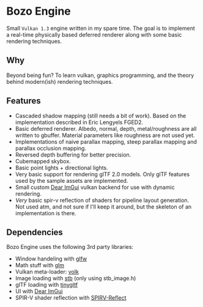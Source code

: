 # Bozo Engine
Small `Vulkan 1.3` engine written in my spare time. The goal is to implement a real-time physically based deferred renderer along with some basic rendering techniques.

## Why
Beyond being fun? To learn vulkan, graphics programming, and the theory behind modern(ish) rendering techniques.

## Features
- Cascaded shadow mapping (still needs a bit of work). Based on the implementation described in Eric Lengyels FGED2.
- Basic deferred renderer. Albedo, normal, depth, metal/roughness are all written to gbuffer. Material parameters like roughness are not used yet.
- Implementations of naive parallax mapping, steep parallax mapping and parallax occlusion mapping.
- Reversed depth buffering for better precision.
- Cubemapped skybox.
- Basic point lights + directional lights.
- Very basic support for rendering glTF 2.0 models. Only glTF features used by the sample assets are implemented.
- Small custom [Dear ImGui](https://github.com/ocornut/imgui) vulkan backend for use with dynamic rendering.
- *Very* basic spir-v reflection of shaders for pipeline layout generation. Not used atm, and not sure if I'll keep it around, but the skeleton of an implementation is there.

## Dependencies
Bozo Engine uses the following 3rd party libraries:
- Window handeling with [glfw](https://github.com/glfw/glfw)
- Math stuff with [glm](https://github.com/g-truc/glm)
- Vulkan meta-loader: [volk](https://github.com/zeux/volk)
- Image loading with [stb](https://github.com/nothings/stb) (only using stb_image.h)
- glTF loading with [tinygltf](https://github.com/syoyo/tinygltf)
- UI with [Dear ImGui](https://github.com/ocornut/imgui)
- SPIR-V shader reflection with [SPIRV-Reflect](https://github.com/KhronosGroup/SPIRV-Reflect)
